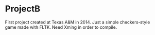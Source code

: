 # ProjectB
First project created at Texas A&amp;M in 2014. Just a simple checkers-style game made with FLTK.
Need Xming in order to compile.

